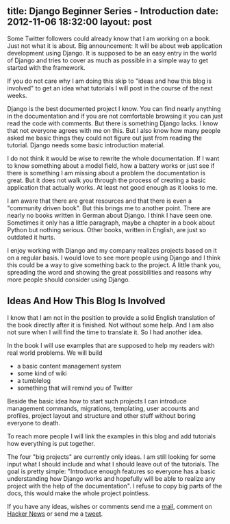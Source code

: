 title: Django Beginner Series - Introduction
date: 2012-11-06 18:32:00
layout: post
---
Some Twitter followers could already know that I am working on a book. Just not what it is about. Big announcement: It will be about web application development using Django. It is supposed to be an easy entry in the world of Django and tries to cover as much as possible in a simple way to get started with the framework.
<!--MORE-->

If you do not care why I am doing this skip to "ideas and how this blog is involved" to get an idea what tutorials I will post in the course of the next weeks.

Django is the best documented project I know. You can find nearly anything in the documentation and if you are not comfortable browsing it you can just read the code with comments. But there is something Django lacks. I know that not everyone agrees with me on this. But I also know how many people asked me basic things they could not figure out just from reading the tutorial. Django needs some basic introduction material.

I do not think it would be wise to rewrite the whole documentation. If I want to know something about a model field, how a battery works or just see if there is something I am missing about a problem the documentation is great. But it does not walk you through the process of creating a basic application that actually works. At least not good enough as it looks to me.

I am aware that there are great resources and that there is even a "community driven book". But this brings me to another point. There are nearly no books written in German about Django. I think I have seen one. Sometimes it only has a little paragraph, maybe a chapter in a book about Python but nothing serious. Other books, written in English, are just so outdated it hurts.

I enjoy working with Django and my company realizes projects based on it on a regular basis. I would love to see more people using Django and I think this could be a way to give something back to the project. A little thank you, spreading the word and showing the great possibilities and reasons why more people should consider using Django.

## Ideas And How This Blog Is Involved
I know that I am not in the position to provide a solid English translation of the book directly after it is finished. Not without some help. And I am also not sure when I will find the time to translate it. So I had another idea.

In the book I will use examples that are supposed to help my readers with real world problems. We will build

- a basic content management system
- some kind of wiki
- a tumblelog
- something that will remind you of Twitter

Beside the basic idea how to start such projects I can introduce management commands, migrations, templating, user accounts and profiles, project layout and structure and other stuff without boring everyone to death.

To reach more people I will link the examples in this blog and add tutorials how everything is put together.

The four "big projects" are currently only ideas. I am still looking for some input what I should include and what I should leave out of the tutorials. The goal is pretty simple: "Introduce enough features so everyone has a basic understanding how Django works and hopefully will be able to realize any project with the help of the documentation". I refuse to copy big parts of the docs, this would make the whole project pointless.

If you have any ideas, wishes or comments send me a [mail][mail], comment on [Hacker News][hn] or send me a [tweet][twitter].

[hn]: http://localhost.com
[mail]: mailto:timo@screamingatmyscreen.com
[twitter]: http://www.twitter.com/fallenhitokiri
